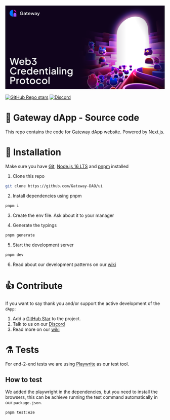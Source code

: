![Gateway - Web3 Credentialing Protocol](/public/social.png)

<a href="https://github.com/Gateway-DAO/ui/stargazers"><img alt="GitHub Repo stars" src="https://img.shields.io/github/stars/Gateway-DAO/ui?style=flat-square"></a>
<a href="https://discord.gg/tgt3KjcHGs"><img alt="Discord" src="https://img.shields.io/discord/898513755456036925?style=flat-square&label=discord"></a>

# 🚪 Gateway dApp - Source code

This repo contains the code for [Gateway dApp](https://mygateway.xyz) website. Powered by [Next.js](https://nextjs.org).



# 🔧 Installation


Make sure you have [Git](https://git-scm.com/), [Node.js 16 LTS](https://nodejs.org/) and [pnpm](https://pnpm.io/) installed

1. Clone this repo 
```sh
git clone https://github.com/Gateway-DAO/ui
```

2. Install dependencies using pnpm

```sh
pnpm i
```

3. Create the env file. Ask about it to your manager

4. Generate the typings
```sh
pnpm generate
```

5. Start the development server
```sh
pnpm dev
```

6. Read about our development patterns on our [wiki](https://github.com/Gateway-DAO/ui/wiki/Contributing)

# 👍 Contribute
If you want to say thank you and/or support the active development of the `dApp`:

1. Add a [GitHub Star](https://github.com/Gateway-DAO/ui/stargazers) to the project.
2. Talk to us on our [Discord](https://discord.gg/tgt3KjcHGs)
3. Read more on our [wiki](https://github.com/Gateway-DAO/ui/wiki/Contributing)

# ⚗️ Tests

For end-2-end tests we are using [Playwrite](https://playwright.dev/) as our test tool.

## How to test
We added the playwright in the dependencies, but you need to install the browsers, this can be achieve running the test command automatically in our `package.json`.
```sh
pnpm test:e2e
```
